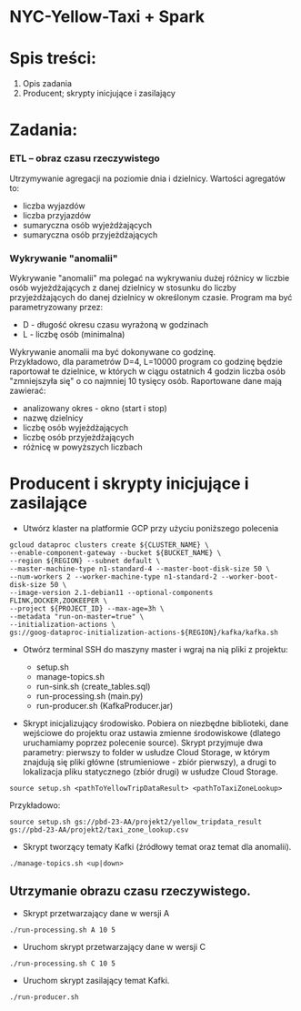 # NYC-Yellow-Taxi + Spark

# Spis treści:
1. Opis zadania
2. Producent; skrypty inicjujące i zasilający

# Zadania:

### ETL – obraz czasu rzeczywistego
Utrzymywanie agregacji na poziomie dnia i dzielnicy.
Wartości agregatów to:
- liczba wyjazdów
- liczba przyjazdów
- sumaryczna osób wyjeżdżających
- sumaryczna osób przyjeżdżających 

### Wykrywanie "anomalii"
Wykrywanie "anomalii" ma polegać na wykrywaniu dużej różnicy w liczbie osób wyjeżdżających z danej dzielnicy w
stosunku do liczby przyjeżdżających do danej dzielnicy w określonym czasie.
Program ma być parametryzowany przez: 
- D - długość okresu czasu wyrażoną w godzinach
- L - liczbę osób (minimalna)

Wykrywanie anomalii ma być dokonywane co godzinę. \
Przykładowo, dla parametrów D=4, L=10000 program co godzinę będzie raportował te dzielnice, w których w ciągu
ostatnich 4 godzin liczba osób "zmniejszyła się" o co najmniej 10 tysięcy osób.
Raportowane dane mają zawierać:
- analizowany okres - okno (start i stop)
- nazwę dzielnicy
- liczbę osób wyjeżdżających
- liczbę osób przyjeżdżających
- różnicę w powyższych liczbach

# Producent i skrypty inicjujące i zasilające

- Utwórz klaster na platformie GCP przy użyciu poniższego polecenia

```shell
gcloud dataproc clusters create ${CLUSTER_NAME} \
--enable-component-gateway --bucket ${BUCKET_NAME} \
--region ${REGION} --subnet default \
--master-machine-type n1-standard-4 --master-boot-disk-size 50 \
--num-workers 2 --worker-machine-type n1-standard-2 --worker-boot-disk-size 50 \
--image-version 2.1-debian11 --optional-components FLINK,DOCKER,ZOOKEEPER \
--project ${PROJECT_ID} --max-age=3h \
--metadata "run-on-master=true" \
--initialization-actions \
gs://goog-dataproc-initialization-actions-${REGION}/kafka/kafka.sh
```

- Otwórz terminal SSH do maszyny master i wgraj na nią pliki z projektu:
    - setup.sh
    - manage-topics.sh
    - run-sink.sh (create_tables.sql)
    - run-processing.sh (main.py)
    - run-producer.sh (KafkaProducer.jar)

- Skrypt inicjalizujący środowisko. Pobiera on niezbędne biblioteki, dane wejściowe do projektu
  oraz ustawia zmienne środowiskowe (dlatego uruchamiamy poprzez polecenie source).
  Skrypt przyjmuje dwa parametry: pierwszy to folder w usłudze Cloud Storage,
  w którym znajdują się pliki główne (strumieniowe - zbiór pierwszy),
  a drugi to lokalizacja pliku statycznego (zbiór drugi) w usłudze Cloud Storage.

```shell
source setup.sh <pathToYellowTripDataResult> <pathToTaxiZoneLookup>
```

Przykładowo:

```shell
source setup.sh gs://pbd-23-AA/projekt2/yellow_tripdata_result gs://pbd-23-AA/projekt2/taxi_zone_lookup.csv
```

- Skrypt tworzący tematy Kafki (źródłowy temat oraz temat dla anomalii).

```shell
./manage-topics.sh <up|down>
```

## Utrzymanie obrazu czasu rzeczywistego.


- Skrypt przetwarzający dane w wersji A

```shell
./run-processing.sh A 10 5
```

- Uruchom skrypt przetwarzający dane w wersji C

```shell
./run-processing.sh C 10 5
```

- Uruchom skrypt zasilający temat Kafki.

```shell
./run-producer.sh
```